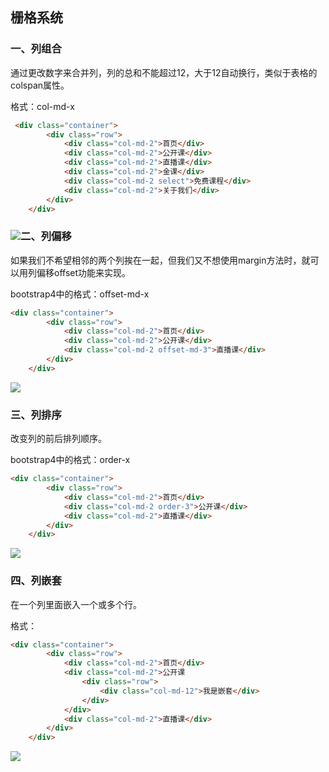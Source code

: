 ## 栅格系统

### 一、列组合

通过更改数字来合并列，列的总和不能超过12，大于12自动换行，类似于表格的colspan属性。

格式：col-md-x

```html
 <div class="container">
        <div class="row">
            <div class="col-md-2">首页</div>
            <div class="col-md-2">公开课</div>
            <div class="col-md-2">直播课</div>
            <div class="col-md-2">金课</div>
            <div class="col-md-2 select">免费课程</div>
            <div class="col-md-2">关于我们</div>
        </div>
    </div>
```

### ![](D:\Typora\Typora图片\1678009583388.png)二、列偏移

如果我们不希望相邻的两个列挨在一起，但我们又不想使用margin方法时，就可以用列偏移offset功能来实现。

bootstrap4中的格式：offset-md-x

```html
<div class="container">
        <div class="row">
            <div class="col-md-2">首页</div>
            <div class="col-md-2">公开课</div>
            <div class="col-md-2 offset-md-3">直播课</div>
        </div>
    </div>
```

![](D:\Typora\Typora图片\1678013585886.png)

### 三、列排序

改变列的前后排列顺序。

bootstrap4中的格式：order-x

```html
<div class="container">
        <div class="row">
            <div class="col-md-2">首页</div>
            <div class="col-md-2 order-3">公开课</div>
            <div class="col-md-2">直播课</div>
        </div>
    </div>
```

![](D:\Typora\Typora图片\1678014499031.png)

### 四、列嵌套

在一个列里面嵌入一个或多个行。

格式：

```html
<div class="container">
        <div class="row">
            <div class="col-md-2">首页</div>
            <div class="col-md-2">公开课
                <div class="row">
                    <div class="col-md-12">我是嵌套</div>
                </div>
            </div>
            <div class="col-md-2">直播课</div>
        </div>
    </div>
```

![](D:\Typora\Typora图片\1678014839906.png)